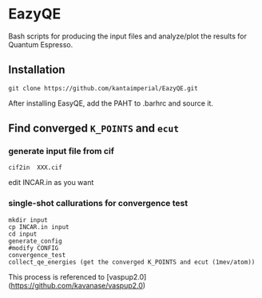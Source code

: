 # EazyQE
Bash scripts for producing the input files and analyze/plot the results for Quantum Espresso.

## Installation
```
git clone https://github.com/kantaimperial/EazyQE.git
```
After installing EasyQE, add the PAHT to .barhrc and source it.

## Find converged `K_POINTS` and `ecut`

### generate input file from cif
```
cif2in  XXX.cif
```
edit INCAR.in as you want

### single-shot callurations for convergence test
```
mkdir input
cp INCAR.in input
cd input
generate_config
#modify CONFIG
convergence_test
collect_qe_energies (get the converged K_POINTS and ecut (1mev/atom))
```
This process is referenced to [vaspup2.0] (https://github.com/kavanase/vaspup2.0)
